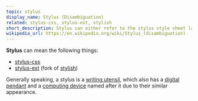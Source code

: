```yaml
---
topic: stylus
display_name: Stylus (Disambiguation)
related: stylus-css, stylus-ext, stylish
short_description: Stylus can either refer to the stylus style sheet language or the stylus browser extension.
wikipedia_url: https://en.wikipedia.org/wiki/Stylus_(disambiguation)
---
```

**Stylus** can mean the following things:
* [stylus-css](/topics/stylus-css)
* [stylus-ext](/topics/stylus-ext) (fork of [stylish](/topics/stylish))

Generally speaking, a stylus is a [writing utensil](https://en.wikipedia.org/wiki/Stylus), which also has a [digital pendant](https://en.wikipedia.org/wiki/Digital_pen) and a [computing device](https://en.wikipedia.org/wiki/Stylus_(computing)) named after it due to their similar appearance.
